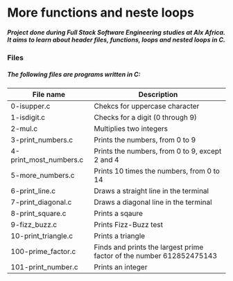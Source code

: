 # More functions and neste loops

##### Project done during Full Stack Software Engineering studies at Alx Africa. It aims to learn about header files, functions, loops and nested loops in C.

### Files

##### The following files are programs written in C:
| File name | Description |
| --- | --- |
| 0-isupper.c	| Chekcs for uppercase character |
| 1-isdigit.c	| Checks for a digit (0 through 9) |
| 2-mul.c	| Multiplies two integers |
| 3-print_numbers.c	| Prints the numbers, from 0 to 9 |
| 4-print_most_numbers.c	| Prints the numbers, from 0 to 9, except 2 and 4 |
| 5-more_numbers.c | Prints 10 times the numbers, from 0 to 14 |
| 6-print_line.c	| Draws a straight line in the terminal |
| 7-print_diagonal.c |	Draws a diagonal line in the terminal |
| 8-print_square.c |	Prints a sqaure |
| 9-fizz_buzz.c	| Prints Fizz-Buzz test |
| 10-print_triangle.c	| Prints a triangle |
| 100-prime_factor.c	| Finds and prints the largest prime factor of the number 612852475143 |
| 101-print_number.c |	Prints an integer |



